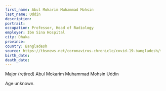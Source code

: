 ```yaml
---
first_name: Abul Mokarim Muhammad Mohsin
last_name: Uddin
description: 
portrait: 
occupation: Professor, Head of Radiology
employer: Ibn Sina Hospital
city: Dhaka
province: 
country: Bangladesh
source: https://tbsnews.net/coronavirus-chronicle/covid-19-bangladesh/third-doctor-dies-covid-19-bangladesh-80836, https://www.thedailystar.net/ibn-sina-diagnostic-radiology-chief-consultant-dies-coronavirus-1902181
birth_date: 
death_date: 
---
```


Major (retired) Abul Mokarim Muhammad Mohsin Uddin

Age unknown.